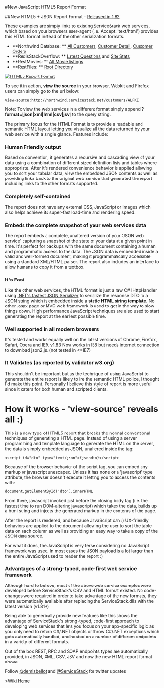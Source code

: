 #New JavaScript HTML5 Report Format
 
##New HTML5 + JSON Report Format - [Released in 1.82](/servicestack/release-notes)

These examples are simply links to existing ServiceStack web services, which based on your browsers user-agent (i.e. Accept: 'text/html') provides this HTML format instead of the other serialization formats. 

  - **Northwind Database: **  [All Customers](http://northwind.servicestack.net/customers), [Customer Detail](http://northwind.servicestack.net/customers/ALFKI), [Customer Orders](http://northwind.servicestack.net/orders)
  - **RedisStackOverflow: **  [Latest Questions](http://mono.servicestack.net/RedisStackOverflow/questions) and [Site Stats](http://mono.servicestack.net/RedisStackOverflow/stats)
  - **RestMovies: **  [All Movie listings](http://mono.servicestack.net/ServiceStack.MovieRest/movies)
  - **RestFiles: **  [Root Directory](http://mono.servicestack.net/RestFiles/files)

[![HTML5 Report Format](http://mono.servicestack.net/img/HTML5Format.png)](http://northwind.servicestack.net/customers/ALFKI)

To see it in action, **view the source** in your browser. Webkit and Firefox users can simply go to the url below:

    view-source:http://northwind.servicestack.net/customers/ALFKI

Note: To view the web services in a different format simply append **?format=[json|xml|html|csv|jsv]** to the query string.


The primary focus for the HTML Format is to provide a readable and semantic HTML layout letting you visualize all the data returned by your web service with a single glance.
Features include:

### Human Friendly output
Based on convention, it generates a recursive and cascading view of your data using a combination of different sized definition lists and tables where appropriate.
After it's rendered convenience behavior is applied allowing you to sort your tabular data, view the embedded JSON contents as well as providing links back to the original web service that generated the report including links to the other formats supported.

### Completely self-contained
The report does not have any external CSS, JavaScript or Images which also helps achieve its super-fast load-time and rendering speed.

### Embeds the complete snapshot of your web services data
The report embeds a complete, unaltered version of your 'JSON web service' capturing a snapshot of the state of your data at a given point in time. 
It's perfect for backups with the same document containing a human and programmatic access to the data. 
The JSON data is embedded inside a valid and well-formed document, making it programmatically accessible using a standard XML/HTML parser. 
The report also includes an interface to allow humans to copy it from a textbox.
  
### It's Fast
Like the other web services, the HTML format is just a raw C# IHttpHandler using 
[.NET's fastest JSON Serializer](https://servicestack.netmythz_blog/?p=344) 
to serialize the response DTO to a JSON string which is embedded inside a **static HTML string template**. 
No other .aspx page or MVC web framework is used to get in the way to slow things down.
High performance JavaScript techniques are also used to start generating the report at the earliest possible time.

### Well supported in all modern browsers
It's tested and works equally well on the latest versions of Chrome, Firefox, Safari, Opera and IE9.
[v1.83](https://github.com/ServiceStack/ServiceStack/downloads) Now works in IE8 but needs internet connection to download json2.js. (not tested in <=IE7)

### It Validates (as reported by validator.w3.org)
This shouldn't be important but as the technique of using JavaScript to generate the entire report is likely to ire the semantic HTML police, I thought I'd make this point. Personally I believe this style of report is more useful since it caters for both human and scripted clients.

# How it works - 'view-source' reveals all :)

This is a new type of HTML5 report that breaks the normal conventional techniques of generating a HTML page.
Instead of using a server programming and template language to generate the HTML on the server, the data is simply embedded as JSON, unaltered inside the tag:

    <script id="dto" type="text/json">{jsondto}</script>

Because of the browser behavior of the script tag, you can embed any markup or javascript unescaped.
Unless it has none or a 'javascript' type attribute, the browser doesn't execute it letting you to access the contents with:

    document.getElementById('dto').innerHTML
    
From there, javascript invoked just before the closing body tag (i.e. the fastest time to run DOM-altering javascript) which takes the data, 
builds up a html string and injects the generated markup in the contents of the page.

After the report is rendered, and because JavaScript can :) UX-friendly behaviors are applied to the document allowing the user to sort the table data on each column as well as providing an easy way to take a copy of the JSON data source.

For what it does, the JavaScript is very terse considering no JavaScript framework was used. In most cases the JSON payload is a lot larger than the entire JavaScript used to render the report :)

### Advantages of a strong-typed, code-first web service framework

Although hard to believe, most of the above web service examples were developed before ServiceStack's CSV and HTML format existed.
No code-changes were required in order to take advantage of the new formats, they were automatically available after replacing the ServiceStack.dlls with the latest version (v1.81+)

Being able to generically provide new features like this shows the advantage of ServiceStack's strong-typed, code-first approach to developing web services that lets you focus on your app-specific logic as you only need to return C#/.NET objects or throw C#/.NET exceptions which gets automatically handled, and hosted on a number of different endpoints in a variety of different formats.
 
Out of the box REST, RPC and SOAP endpoints types are automatically provided, in JSON, XML, CSV, JSV and now the new HTML report format above.

Follow [&#64;demisbellot](http://twitter.com/demisbellot) and [&#64;ServiceStack](http://twitter.com/ServiceStack) for twitter updates



[<Wiki Home](/servicestack/home)